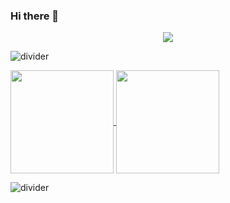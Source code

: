 ### Hi there 👋

<p align="center">
  
  <img src="https://github.com/sofijacom/sofijacom/assets/107557749/c4abfbc2-02d4-4a79-a75f-24e948bf83ee" />
  
</p>

![divider](https://github.com/sofijacom/sofijacom/assets/107557749/7440f266-bfb2-4f41-b219-bcda799be1e9)
   

<a href="https://github.com/sofijacom/KLA-HyprlandCE">
  <img height=165 align="center" src="https://github-readme-stats.vercel.app/api?username=sofijacom&theme=jolly&count_private=true&show_icons=true" />
</a>
<a href="https://github.com/anuraghazra/github-readme-stats">
  <img height=165 align="center" src="https://github-readme-stats.vercel.app/api/top-langs/?username=sofijacom&layout=compact&theme=jolly&langs_count=8&hide=html)](https://github.com/anuraghazra/github-readme-stats"&card_width=200 />
</a>

![divider](https://github.com/sofijacom/sofijacom/assets/107557749/8906b032-df97-414e-a422-12cd76bfd111) 

<!--
**sofijacom/sofijacom** is a ✨ _special_ ✨ repository because its `README.md` (this file) appears on your GitHub profile.

Here are some ideas to get you started:

- 🔭 I’m currently working on ...
- 🌱 I’m currently learning ...
- 👯 I’m looking to collaborate on ...
- 🤔 I’m looking for help with ...
- 💬 Ask me about ...
- 📫 How to reach me: ...
- 😄 Pronouns: ...
- ⚡ Fun fact: ...
-->
